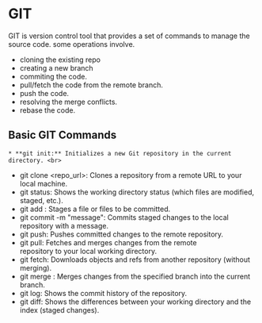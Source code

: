 # GIT
GIT is version control tool that provides a set of commands to manage the source code. 
some operations involve. 
  * cloning the existing repo
  * creating a new branch
  * commiting the code.
  * pull/fetch the code from the remote branch.
  * push the code.
  * resolving the merge conflicts.
  * rebase the code. 


## Basic GIT Commands <br>
` * **git init:** Initializes a new Git repository in the current 
directory. <br> `
* git clone <repo_url>: Clones a repository from a remote 
URL to your local machine. <br>
* git status: Shows the working directory status (which files are 
modified, staged, etc.). <br>
* git add : Stages a file or files to be committed. <br>
* git commit -m "message": Commits staged changes to the 
local repository with a message. <br>
* git push: Pushes committed changes to the remote repository. <br>
* git pull: Fetches and merges changes from the remote <br>
repository to your local working directory. <br>
* git fetch: Downloads objects and refs from another repository 
(without merging). <br>
* git merge : Merges changes from the specified branch into the 
current branch. <br>
* git log: Shows the commit history of the repository. <br>
* git diff: Shows the differences between your working 
directory and the index (staged changes). <br>
